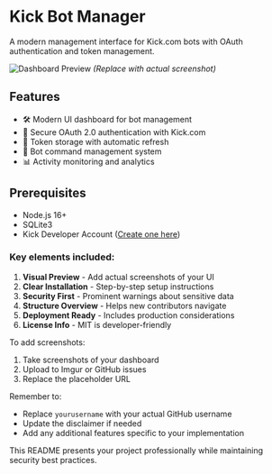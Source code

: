 # Kick Bot Manager

A modern management interface for Kick.com bots with OAuth authentication and token management.

![Dashboard Preview](https://i.imgur.com/example.png) *(Replace with actual screenshot)*

## Features

- 🛠️ Modern UI dashboard for bot management
- 🔐 Secure OAuth 2.0 authentication with Kick.com
- 💾 Token storage with automatic refresh
- 🤖 Bot command management system
- 📊 Activity monitoring and analytics

## Prerequisites

- Node.js 16+
- SQLite3
- Kick Developer Account ([Create one here](https://kick.com/developer))

### Key elements included:

1. **Visual Preview** - Add actual screenshots of your UI
2. **Clear Installation** - Step-by-step setup instructions
3. **Security First** - Prominent warnings about sensitive data
4. **Structure Overview** - Helps new contributors navigate
5. **Deployment Ready** - Includes production considerations
6. **License Info** - MIT is developer-friendly

To add screenshots:
1. Take screenshots of your dashboard
2. Upload to Imgur or GitHub issues
3. Replace the placeholder URL

Remember to:
- Replace `yourusername` with your actual GitHub username
- Update the disclaimer if needed
- Add any additional features specific to your implementation

This README presents your project professionally while maintaining security best practices.
